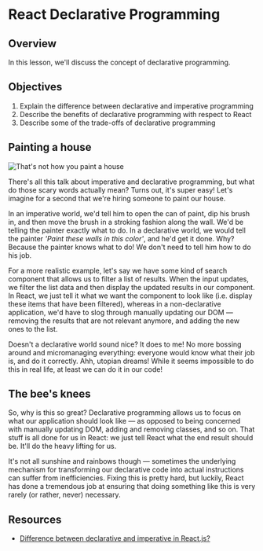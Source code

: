 # React Declarative Programming

## Overview 

In this lesson, we'll discuss the concept of declarative programming.  

## Objectives
1. Explain the difference between declarative and imperative programming
2. Describe the benefits of declarative programming with respect to React
3. Describe some of the trade-offs of declarative programming

## Painting a house
![That's not how you paint a house](https://media.giphy.com/media/Jg6Z88H8Cc9tm/giphy.gif)

There's all this talk about imperative and declarative programming, but what do those scary words actually mean? Turns out, it's super easy! Let's imagine for a second that we're hiring someone to paint our house.

In an imperative world, we'd tell him to open the can of paint, dip his brush in, and then move the brush in a stroking fashion along the wall. We'd be telling the painter exactly what to do. In a declarative world, we would tell the painter _'Paint these walls in this color'_, and he'd get it done. Why? Because the painter knows what to do! We don't need to tell him how to do his job.

For a more realistic example, let's say we have some kind of search component that allows us to filter a list of results. When the input updates, we filter the list data and then display the updated results in our component. In React, we just tell it what we want the component to look like (i.e. display these items that have been filtered), whereas in a non-declarative application, we'd have to slog through manually updating our DOM — removing the results that are not relevant anymore, and adding the new ones to the list.

Doesn't a declarative world sound nice? It does to me! No more bossing around and micromanaging everything: everyone would know what their job is, and do it correctly. Ahh, utopian dreams! While it seems impossible to do this in real life, at least we can do it in our code!

## The bee's knees
So, why is this so great? Declarative programming allows us to focus on what our application should look like — as opposed to being concerned with manually updating DOM, adding and removing classes, and so on. That stuff is all done for us in React: we just tell React what the end result should be. It'll do the heavy lifting for us.

It's not all sunshine and rainbows though — sometimes the underlying mechanism for transforming our declarative code into actual instructions can suffer from inefficiencies. Fixing this is pretty hard, but luckily, React has done a tremendous job at ensuring that doing something like this is very rarely (or rather, never) necessary.

## Resources
- [Difference between declarative and imperative in React.js?](http://stackoverflow.com/questions/33655534/difference-between-declarative-and-imperative-in-react-js)
